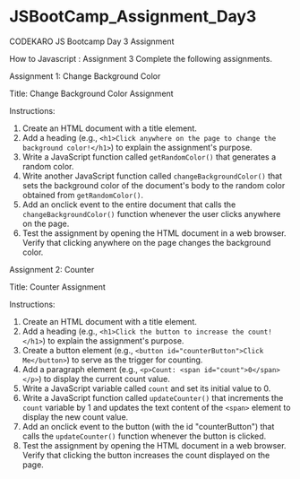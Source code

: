 # JSBootCamp_Assignment_Day3
CODEKARO JS Bootcamp Day 3 Assignment 

How to Javascript : Assignment 3
Complete the following assignments.

Assignment 1: Change Background Color

Title: Change Background Color Assignment

Instructions:
1. Create an HTML document with a title element.
2. Add a heading (e.g., `<h1>Click anywhere on the page to change the background color!</h1>`) to explain the assignment's purpose.
3. Write a JavaScript function called `getRandomColor()` that generates a random color.
4. Write another JavaScript function called `changeBackgroundColor()` that sets the background color of the document's body to the random color obtained from `getRandomColor()`.
5. Add an onclick event to the entire document that calls the `changeBackgroundColor()` function whenever the user clicks anywhere on the page.
6. Test the assignment by opening the HTML document in a web browser. Verify that clicking anywhere on the page changes the background color.

Assignment 2: Counter

Title: Counter Assignment

Instructions:
1. Create an HTML document with a title element.
2. Add a heading (e.g., `<h1>Click the button to increase the count!</h1>`) to explain the assignment's purpose.
3. Create a button element (e.g., `<button id="counterButton">Click Me</button>`) to serve as the trigger for counting.
4. Add a paragraph element (e.g., `<p>Count: <span id="count">0</span></p>`) to display the current count value.
5. Write a JavaScript variable called `count` and set its initial value to 0.
6. Write a JavaScript function called `updateCounter()` that increments the `count` variable by 1 and updates the text content of the `<span>` element to display the new count value.
7. Add an onclick event to the button (with the id "counterButton") that calls the `updateCounter()` function whenever the button is clicked.
8. Test the assignment by opening the HTML document in a web browser. Verify that clicking the button increases the count displayed on the page.
 

